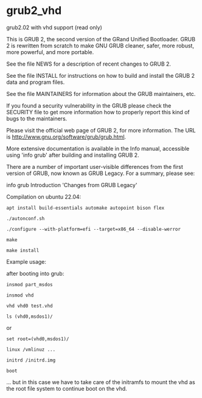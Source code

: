 # grub2_vhd
grub2.02 with vhd support (read only)


This is GRUB 2, the second version of the GRand Unified Bootloader.
GRUB 2 is rewritten from scratch to make GNU GRUB cleaner, safer, more
robust, more powerful, and more portable.

See the file NEWS for a description of recent changes to GRUB 2.

See the file INSTALL for instructions on how to build and install the
GRUB 2 data and program files.

See the file MAINTAINERS for information about the GRUB maintainers, etc.

If you found a security vulnerability in the GRUB please check the SECURITY
file to get more information how to properly report this kind of bugs to
the maintainers.

Please visit the official web page of GRUB 2, for more information.
The URL is <http://www.gnu.org/software/grub/grub.html>.

More extensive documentation is available in the Info manual,
accessible using 'info grub' after building and installing GRUB 2.

There are a number of important user-visible differences from the
first version of GRUB, now known as GRUB Legacy. For a summary, please
see:

  info grub Introduction 'Changes from GRUB Legacy'
  
  Compilation on ubuntu 22.04:
  
  ```apt install build-essentials automake autopoint bison flex```
  
  ```./autonconf.sh```
  
  ```./configure --with-platform=efi --target=x86_64 --disable-werror```
  
  ```make```
  
  ```make install```
  
  
  Example usage:
  
  after booting into grub:
  
  ```insmod part_msdos```
  
  ```insmod vhd```
  
  ```vhd vhd0 test.vhd```
  
  ```ls (vhd0,msdos1)/ ```
  
or

  ```set root=(vhd0,msdos1)/ ```
  
  ```linux /vmlinuz ... ```
  
  ```initrd /initrd.img ```
  
  ```boot```
  
  ... but in this case we have to take care of the initramfs to mount the vhd as the root file system to continue boot on the vhd.
